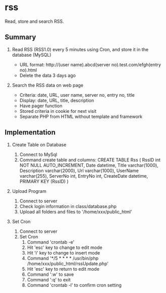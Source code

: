 # rss

Read, store and search RSS.


## Summary

1. Read RSS (RSS1.0) every 5 minutes using Cron, and store it in the database (MySQL)
    * URL format: http://(user name).abcd(server no).test.com/efgh(entry no).html
    * Delete the data 3 days ago

2. Search the RSS data on web page
    * Criteria: date, URL, user name, server no, entry no, title
    * Display: date, URL, title, description
    * Have pager function
    * Stored criteria in cookie for next visit
    * Separate PHP from HTML without template and framework


## Implementation

1. Create Table on Database
    1. Connect to MySql
    2. Command create table and columns:
        CREATE TABLE Rss (
        RssID int NOT NULL AUTO_INCREMENT,
        Date datetime,
        Title varchar(1000),
        Description varchar(2000),
        Url varchar(1000),
        UserName varchar(255),
        ServerNo int,
        EntryNo int,
        CreateDate datetime,
        PRIMARY KEY (RssID)
        )

2. Upload Program
    1. Connect to server
    2. Check login information in class/database.php
    3. Upload all folders and files to '/home/xxx/public_html'

3. Set Cron
    1. Connect to server
    2. Set Cron
        1. Command 'crontab -e'
        2. Hit 'esc' key to change to edit mode
        3. Hit 'i' key to change to insert mode
        4. Command '*/5 * * * * /usr/bin/php /home/xxx/public_html/rssUpdate.php'
        5. Hit 'esc' key to return to edit mode
        6. Command ':w' to save
        7. Command ':q' to exit
        8. Command 'crontab -l' to confirm cron setting
